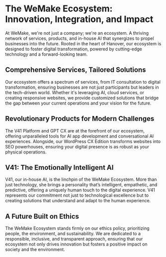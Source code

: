 # The WeMake Ecosystem: Innovation, Integration, and Impact

At WeMake, we're not just a company; we're an ecosystem. A thriving network of services, products, and in-house AI that synergizes to propel businesses into the future. Rooted in the heart of Hanover, our ecosystem is designed to foster digital transformation, powered by cutting-edge technology and a forward-looking team.

## Comprehensive Services, Tailored Solutions

Our ecosystem offers a spectrum of services, from IT consultation to digital transformation, ensuring businesses are not just participants but leaders in the tech-driven world. Whether it's leveraging AI, cloud services, or creating responsive websites, we provide customized solutions that bridge the gap between your current operations and your vision for the future.

## Revolutionary Products for Modern Challenges

The V41 Platform and GPT CX are at the forefront of our ecosystem, offering unparalleled tools for AI app development and conversational AI experiences. Alongside, our WordPress CX Edition transforms websites into SEO powerhouses, ensuring your digital presence is as robust as your physical operations.

## V41: The Emotionally Intelligent AI

V41, our in-house AI, is the linchpin of the WeMake Ecosystem. More than just technology, she brings a personality that’s intelligent, empathetic, and predictive, offering a uniquely human touch to the digital experience. V41 represents our commitment not just to technological excellence but to creating solutions that understand and adapt to the human experience.

## A Future Built on Ethics

The WeMake Ecosystem stands firmly on our ethics policy, prioritizing people, the environment, and sustainability. We are dedicated to a responsible, inclusive, and transparent approach, ensuring that our ecosystem not only drives innovation but fosters a positive impact on society and the environment.
